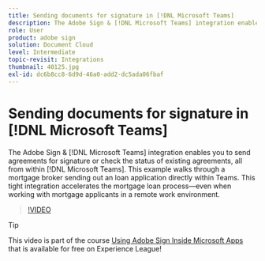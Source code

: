 ```yaml
---
title: Sending documents for signature in [!DNL Microsoft Teams]
description: The Adobe Sign & [!DNL Microsoft Teams] integration enables you to send agreements for signature or check the status of existing agreements, all from within [!DNL Microsoft Teams]
role: User
product: adobe sign
solution: Document Cloud
level: Intermediate
topic-revisit: Integrations
thumbnail: 40125.jpg
exl-id: dc6b8cc8-6d9d-46a0-add2-dc5ada06fbaf
---
```

# Sending documents for signature in [!DNL Microsoft Teams]

The Adobe Sign & [!DNL Microsoft Teams] integration enables you to send agreements for signature or check the status of existing agreements, all from within [!DNL Microsoft Teams]. This example walks through a mortgage broker sending out an loan application directly within Teams. This tight integration accelerates the mortgage loan process—even when working with mortgage applicants in a remote work environment.

>[!VIDEO](https://video.tv.adobe.com/v/40125?hidetitle=true)

>[!TIP]
>
>This video is part of the course [Using Adobe Sign Inside Microsoft Apps](https://experienceleague.adobe.com/?recommended=Sign-U-1-2020.2) that is available for free on Experience League!
